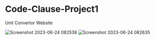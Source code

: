 # Code-Clause-Project1
Unit Convertor Website


![Screenshot 2023-06-24 082538](https://github.com/AdityaSingh8055/Code-Clause-Project1/assets/102986406/a85d74d8-aa13-4432-a2a3-6baa69a72ce9)
![Screenshot 2023-06-24 082635](https://github.com/AdityaSingh8055/Code-Clause-Project1/assets/102986406/ee2aef7f-3090-44bd-b1bc-79d75708a257)
